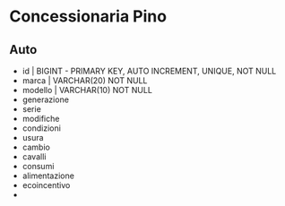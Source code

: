 # Concessionaria Pino

## Auto

- id | BIGINT - PRIMARY KEY, AUTO INCREMENT, UNIQUE, NOT NULL
- marca | VARCHAR(20) NOT NULL
- modello | VARCHAR(10) NOT NULL
- generazione
- serie
- modifiche
- condizioni
- usura
- cambio
- cavalli
- consumi
- alimentazione
- ecoincentivo
- 
